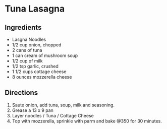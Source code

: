 # Tuna Lasagna

## Ingredients
* Lasgna Noodles
* 1/2 cup onion, chopped
* 2 cans of tuna
* 1 can cream of mushroom soup
* 1/2 cup of milk
* 1/2 tsp garlic, crushed
* 1 1/2 cups cottage cheese
* 8 ounces mozzerella cheese

## Directions
1. Saute onion, add tuna, soup, milk and seasoning.
2. Grease a 13 x 9 pan
3. Layer noodles / Tuna / Cottage Cheese
4. Top with mozzerella, sprinkle with parm and bake @350 for 30 minutes.
